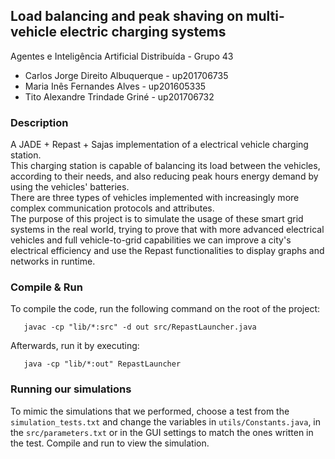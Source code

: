 ## Load balancing and peak shaving on multi-vehicle electric charging systems
Agentes e Inteligência Artificial Distribuída - Grupo 43  
 - Carlos Jorge Direito Albuquerque - up201706735   
 - Maria Inês Fernandes Alves - up201605335   
 - Tito Alexandre Trindade Griné - up201706732  
 
 ### Description
 A JADE + Repast + Sajas implementation of a electrical vehicle charging station.  
 This charging station is capable of balancing its load between the vehicles, according to their needs, and also reducing
 peak hours energy demand by using the vehicles' batteries.  
 There are three types of vehicles implemented with increasingly more complex communication protocols and attributes.  
 The purpose of this project is to simulate the usage of these smart grid systems in the real world, trying to prove that
 with more advanced electrical vehicles and full vehicle-to-grid capabilities we can improve a city's electrical efficiency 
 and use the Repast functionalities to display graphs and networks in runtime.
 
 ### Compile & Run
 To compile the code, run the following command on the root of the project:
 ```
    javac -cp "lib/*:src" -d out src/RepastLauncher.java
```
Afterwards, run it by executing:
 ```
    java -cp "lib/*:out" RepastLauncher
```
### Running our simulations
To mimic the simulations that we performed, choose a test from the `simulation_tests.txt` and change the variables in `utils/Constants.java`, in the `src/parameters.txt` or in the GUI settings to match the ones written in the test. Compile and run to view the simulation.